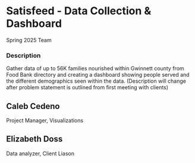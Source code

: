 # Satisfeed - Data Collection & Dashboard
Spring 2025 Team

### Description
Gather data of up to 56K families nourished within Gwinnett county from Food Bank directory and creating a dashboard showing people served and the different demographics seen within the data. (Description will change after problem statement is outlined from first meeting with clients)

## Caleb Cedeno
Project Manager, Visualizations

## Elizabeth Doss
Data analyzer, Client Liason
